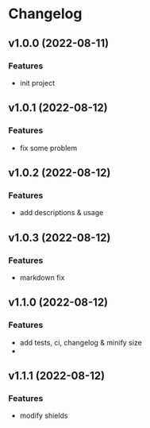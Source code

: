 # Changelog
## v1.0.0 (2022-08-11)
### Features
* init project

## v1.0.1 (2022-08-12)
### Features
* fix some problem

## v1.0.2 (2022-08-12)
### Features
* add descriptions & usage

## v1.0.3 (2022-08-12)
### Features
* markdown fix

## v1.1.0 (2022-08-12)
### Features
* add tests, ci, changelog & minify size
* 
## v1.1.1 (2022-08-12)
### Features
* modify shields
